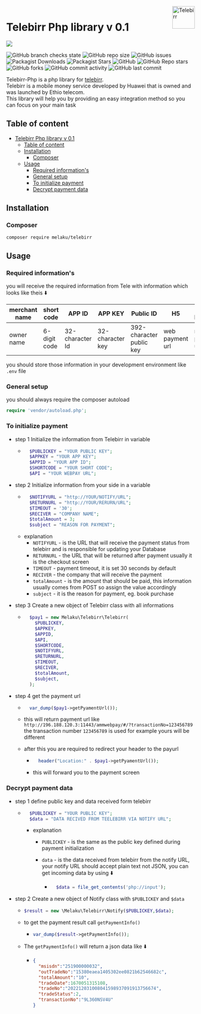 <a href="https://aimeos.org/">
    <img src="img/telebirrlogo.png" alt="Telebirr" title="Aimeos" align="right" height="60" />
</a>


# Telebirr Php library v 0.1
![](img/telebanner.png)

![GitHub branch checks state](https://img.shields.io/github/checks-status/MelakuDemeke/telebirr-php/main)
![GitHub repo size](https://img.shields.io/github/repo-size/MelakuDemeke/telebirr-php)
![GitHub issues](https://img.shields.io/github/issues/MelakuDemeke/telebirr-php)
![Packagist Downloads](https://img.shields.io/packagist/dt/melaku/telebirr?color=green&logo=packagist&logoColor=white)
![Packagist Stars](https://img.shields.io/packagist/stars/melaku/telebirr?logo=packagist&logoColor=white)
![GitHub](https://img.shields.io/github/license/MelakuDemeke/telebirr-php?style=flat)
![GitHub Repo stars](https://img.shields.io/github/stars/MelakuDemeke/telebirr-php?logo=github&style=flat)
![GitHub forks](https://img.shields.io/github/forks/MelakuDemeke/telebirr-php?logo=github&style=falt)
![GitHub commit activity](https://img.shields.io/github/commit-activity/m/MelakuDemeke/telebirr-php?logo=github)
![GitHub last commit](https://img.shields.io/github/last-commit/MelakuDemeke/telebirr-php)

Telebirr-Php is a php library for [telebirr](https://www.ethiotelecom.et/telebirr/).  
Telebirr is a mobile money service developed by Huawei that is owned and was launched by Ethio telecom.  
This library will help you by providing an easy integration method so you can focus on your main task

## Table of content

- [Telebirr Php library v 0.1](#telebirr-php-library-v-01)
  - [Table of content](#table-of-content)
  - [Installation](#installation)
    - [Composer](#composer)
  - [Usage](#usage)
    - [Required information's](#required-informations)
    - [General setup](#general-setup)
    - [To initialize payment](#to-initialize-payment)
    - [Decrypt payment data](#decrypt-payment-data)
## Installation
### Composer
``` 
composer require melaku/telebirr 
```

## Usage

### Required information's
you will receive the required information from Tele with information which looks like theis :arrow_down:

| merchant name   | short code   |  APP ID | APP KEY  |  Public ID | H5  | InApp Payment   |
|---|---|---|---|---|---|---|
| owner name  | 6-digit code  | 32-character Id  | 32-character key  | 392-character public key  | web payment url  | mobile payment url  |

you should store those information in your development environment like `.env` file

### General setup
you should always require the composer autoload
```PHP
require 'vendor/autoload.php';
```

### To initialize payment

- step 1 Initialize the information from Telebirr in variable
  - ```PHP
      $PUBLICKEY = "YOUR PUBLIC KEY";
      $APPKEY = "YOUR APP KEY";
      $APPID = "YOUR APP ID";
      $SHORTCODE = "YOUR SHORT CODE";
      $API = "YOUR WEBPAY URL";
    ```
- step 2 Initialize information from your side in a variable
  - ```PHP
      $NOTIFYURL = "http://YOUR/NOTIFY/URL";
      $RETURNURL = "http://YOUR/RERURN/URL";
      $TIMEOUT = '30';
      $RECIVER = "COMPANY NAME";
      $totalAmount = 3;
      $subject = "REASON FOR PAYMENT";
    ```
  - explanation
    - `NOTIFYURL` - is the URL that will receive the payment status from telebirr and is responsible for updating your Database
    - `RETURNURL` - the URL that will be returned after payment usually it is the checkout screen
    - `TIMEOUT` - payment timeout, it is set 30 seconds by default
    - `RECIVER` - the company that will receive the payment
    - `totalAmount` - is the amount that should be paid, this information usually comes from POST so assign the value accordingly
    - `subject` - it is the reason for payment, eg. book purchase
  
- step 3  Create a new object of Telebirr class with all informations
  - ```PHP
      $pay1 = new Melaku\Telebirr\Telebirr(
        $PUBLICKEY,
        $APPKEY,
        $APPID,
        $API,
        $SHORTCODE,
        $NOTIFYURL, 
        $RETURNURL,
        $TIMEOUT,
        $RECIVER,
        $totalAmount,
        $subject,
      );
    ```
- step 4 get the payment url

  - ```PHP
      var_dump($pay1->getPyamentUrl());
    ```
  - this will return payment url like `http://196.188.120.3:11443/ammwebpay/#/?transactionNo=123456789` the transaction number `123456789` is used for example yours will be different
  - after this you are required to redirect your header to the payurl

    - ```PHP
        header("Location:" . $pay1->getPyamentUrl());
      ```
    - this will forward you to the payment screen
  
### Decrypt payment data 
- step 1 define public key and data received form telebirr

  - ```PHP
      $PUBLICKEY = "YOUR PUBLIC KEY";
      $data = "DATA RECIVED FROM TEELEBIRR VIA NOTIFY URL";
    ```
    - explanation
      - `PUBLICKEY` - is the same as the public key defined during payment initialization
      - `data` -  is the data received from telebirr from the notify URL, your notify URL should accept plain text not JSON, you can get incoming data by using ⬇️

        - ```PHP
            $data = file_get_contents('php://input');
          ```
- step 2  Create a new object of Notify class with `$PUBLICKEY` and `$data`

  - ```PHP
    $result = new \Melaku\Telebirr\Notify($PUBLICKEY,$data);
    ```
  - to get the payment result call `getPaymentInfo()`

    - ```PHP
      var_dump($result->getPaymentInfo());
      ```
  - The `getPaymentInfo()` will return a json data like ⬇️

    - ```JSON
      {
        "msisdn":"251900000032",
        "outTradeNo":"15380eaea1405302ee0821b62546682c",
        "totalAmount":"10",
        "tradeDate":1670051315108,
        "tradeNo":"202212031008041598937091913756674",
        "tradeStatus":2,
        "transactionNo":"9L360NSV4U"
      }
      ```